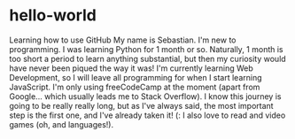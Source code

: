 # hello-world
Learning how to use GitHub
My name is Sebastian. I'm new to programming. I was learning Python for 1 month or so. Naturally, 1 month is too short a period to learn anything substantial, but then my curiosity would have never been piqued the way it was! I'm currently learning Web Development, so I will leave all programming for when I start learning JavaScript. I'm only using freeCodeCamp at the moment (apart from Google... which usually leads me to Stack Overflow). I know this journey is going to be really really long, but as I've always said, the most important step is the first one, and I've already taken it! (: I also love to read and video games (oh, and languages!).
